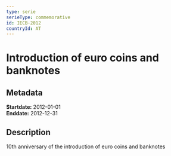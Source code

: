 ```yaml
---
type: serie
serieType: commemorative
id: IECB-2012
countryId: AT
---
```


# Introduction of euro coins and banknotes

## Metadata

**Startdate:** 2012-01-01\
**Enddate:** 2012-12-31

## Description

10th anniversary of the introduction of euro coins and banknotes

